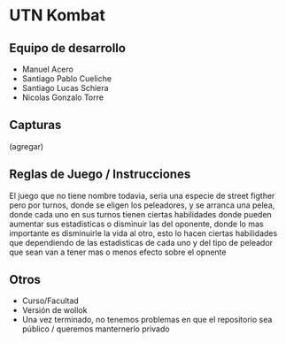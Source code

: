 # UTN Kombat 

## Equipo de desarrollo

- Manuel Acero
- Santiago Pablo Cueliche
- Santiago Lucas Schiera
- Nicolas Gonzalo Torre

## Capturas

(agregar)

## Reglas de Juego / Instrucciones

El juego que no tiene nombre todavia, seria una especie de street figther pero por turnos, donde se eligen los peleadores, y se arranca una pelea, donde cada uno en sus turnos tienen ciertas habilidades donde pueden aumentar sus estadisticas o disminuir las del oponente, donde lo mas importante es disminuirle la vida al otro, esto lo hacen ciertas habilidades que dependiendo de las estadisticas de cada uno y del tipo de peleador que sean van a tener mas o menos efecto sobre el opnente


## Otros

- Curso/Facultad
- Versión de wollok
- Una vez terminado, no tenemos problemas en que el repositorio sea público / queremos manternerlo privado
